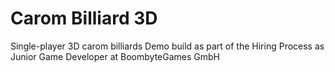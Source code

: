 # Carom Billiard 3D
 
Single-player 3D carom billiards Demo build as part of the Hiring Process as Junior Game Developer at BoombyteGames GmbH
